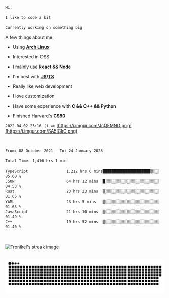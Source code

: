 ```
Hi.

I like to code a bit

Currently working on something big
```

A few things about me:

-   Using **[Arch Linux](https://archlinux.org/)**

-   Interested in OSS

-   I mainly use **[React](https://reactjs.org/) && [Node](https://nodejs.org/en/)**

-   I'm best with **[JS](https://www.javascript.com/)/[TS](https://www.typescriptlang.org/)**

-   Really like web development

-   I love customization

-   Have some experience with **C && C++ && Python**

-   Finished Harvard's **[CS50](https://cs50.harvard.edu)**

`2022-04-02_23:16 () =>` [https://i.imgur.com/JcQEMNG.png](https://i.imgur.com/SA5ICkC.png)

<br>

<!--START_SECTION:waka-->

```text
From: 08 October 2021 - To: 24 January 2023

Total Time: 1,416 hrs 1 min

TypeScript                 1,212 hrs 6 mins█████████████████████▒░░░   85.60 %
JSON                       64 hrs 12 mins  █░░░░░░░░░░░░░░░░░░░░░░░░   04.53 %
Rust                       23 hrs 23 mins  ▒░░░░░░░░░░░░░░░░░░░░░░░░   01.65 %
YAML                       23 hrs 5 mins   ▒░░░░░░░░░░░░░░░░░░░░░░░░   01.63 %
JavaScript                 21 hrs 10 mins  ▒░░░░░░░░░░░░░░░░░░░░░░░░   01.49 %
C++                        19 hrs 52 mins  ▒░░░░░░░░░░░░░░░░░░░░░░░░   01.40 %
```

<!--END_SECTION:waka-->

<br>

<p><img align="center" src="https://github-readme-streak-stats.herokuapp.com/?user=Tronikelis&theme=dark" alt="Tronikel's streak image" /></p>

<br>

<img title="" src="https://raw.githubusercontent.com/Tronikelis/Tronikelis/output/github-contribution-grid-snake.svg" alt="very cool snake thingey" data-align="left">
